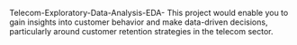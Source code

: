 Telecom-Exploratory-Data-Analysis-EDA-
This project would enable you to gain insights into customer behavior and make data-driven decisions, particularly around customer retention strategies in the telecom sector.
